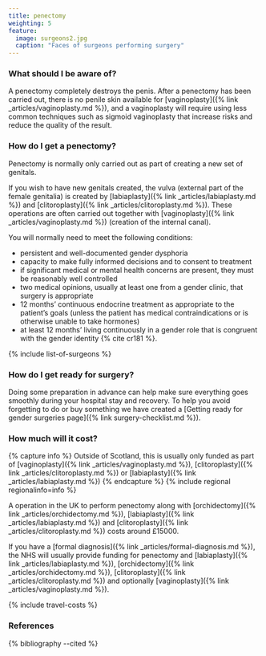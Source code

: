 ```yaml
---
title: penectomy
weighting: 5
feature:
  image: surgeons2.jpg
  caption: "Faces of surgeons performing surgery"
---
```


### What should I be aware of?

A penectomy completely destroys the penis. After a penectomy has been carried out, there is no penile skin available for [vaginoplasty]({% link _articles/vaginoplasty.md %}), and a vaginoplasty will require using less common techniques such as sigmoid vaginoplasty that increase risks and reduce the quality of the result. 

### How do I get a penectomy?

Penectomy is normally only carried out as part of creating a new set of genitals.

If you wish to have new genitals created, the vulva (external part of the female genitalia) is created by [labiaplasty]({% link _articles/labiaplasty.md %}) and [clitoroplasty]({% link _articles/clitoroplasty.md %}). These operations are often carried out together with [vaginoplasty]({% link _articles/vaginoplasty.md %}) (creation of the internal canal). 

You will normally need to meet the following conditions:

- persistent and well-documented gender dysphoria
- capacity to make fully informed decisions and to consent to treatment
- if significant medical or mental health concerns are present, they must be reasonably well controlled
- two medical opinions, usually at least one from a gender clinic, that surgery is appropriate 
- 12 months’ continuous endocrine treatment as appropriate to the
patient’s goals (unless the patient has medical contraindications
or is otherwise unable to take hormones)
- at least 12 months’ living continuously in a gender role that is
congruent with the gender identity {% cite cr181 %}.

{% include list-of-surgeons %}

### How do I get ready for surgery?

Doing some preparation in advance can help make sure everything goes smoothly during your hospital stay and recovery. To help you avoid forgetting to do or buy something we have created a [Getting ready for gender surgeries page]({% link surgery-checklist.md %}).

### How much will it cost?

{% capture info %}
Outside of Scotland, this is usually only funded as part of [vaginoplasty]({% link _articles/vaginoplasty.md %}), [clitoroplasty]({% link _articles/clitoroplasty.md %}) or [labiaplasty]({% link _articles/labiaplasty.md %})
{% endcapture %}
{% include regional regionalinfo=info %}

A operation in the UK to perform penectomy along with [orchidectomy]({% link _articles/orchidectomy.md %}), [labiaplasty]({% link _articles/labiaplasty.md %}) and [clitoroplasty]({% link _articles/clitoroplasty.md %}) costs around £15000.

If you have a [formal diagnosis]({% link _articles/formal-diagnosis.md %}), the NHS will usually provide funding for penectomy and [labiaplasty]({% link _articles/labiaplasty.md %}), [orchidectomy]({% link _articles/orchidectomy.md %}), [clitoroplasty]({% link _articles/clitoroplasty.md %}) and optionally [vaginoplasty]({% link _articles/vaginoplasty.md %}). 

{% include travel-costs %}

### References

{% bibliography --cited %}  
